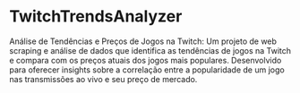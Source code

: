 # TwitchTrendsAnalyzer
Análise de Tendências e Preços de Jogos na Twitch: Um projeto de web scraping e análise de dados que identifica as tendências de jogos na Twitch e compara com os preços atuais dos jogos mais populares. Desenvolvido para oferecer insights sobre a correlação entre a popularidade de um jogo nas transmissões ao vivo e seu preço de mercado.

